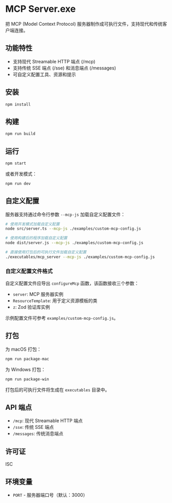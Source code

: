 # MCP Server.exe

把 MCP (Model Context Protocol) 服务器制作成可执行文件，支持现代和传统客户端连接。

## 功能特性

- 支持现代 Streamable HTTP 端点 (/mcp)
- 支持传统 SSE 端点 (/sse) 和消息端点 (/messages)
- 可自定义配置工具、资源和提示

## 安装

```bash
npm install
```

## 构建

```bash
npm run build
```

## 运行

```bash
npm start
```

或者开发模式：

```bash
npm run dev
```

## 自定义配置

服务器支持通过命令行参数 `--mcp-js` 加载自定义配置文件：

```bash
# 使用开发模式加载自定义配置
node src/server.ts --mcp-js ./examples/custom-mcp-config.js

# 使用构建后的程序加载自定义配置
node dist/server.js --mcp-js ./examples/custom-mcp-config.js

# 直接使用打包后的可执行文件加载自定义配置
./executables/mcp_server --mcp-js ./examples/custom-mcp-config.js
```

### 自定义配置文件格式

自定义配置文件应导出 `configureMcp` 函数，该函数接收三个参数：
- `server`: MCP 服务器实例
- `ResourceTemplate`: 用于定义资源模板的类
- `z`: Zod 验证库实例

示例配置文件可参考 `examples/custom-mcp-config.js`。

## 打包

为 macOS 打包：

```bash
npm run package-mac
```

为 Windows 打包：

```bash
npm run package-win
```

打包后的可执行文件将生成在 `executables` 目录中。

## API 端点

- `/mcp`: 现代 Streamable HTTP 端点
- `/sse`: 传统 SSE 端点
- `/messages`: 传统消息端点

## 许可证

ISC

## 环境变量

- `PORT` - 服务器端口号（默认：3000） 
